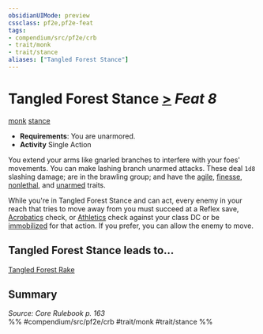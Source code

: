 ```yaml
---
obsidianUIMode: preview
cssclass: pf2e,pf2e-feat
tags:
- compendium/src/pf2e/crb
- trait/monk
- trait/stance
aliases: ["Tangled Forest Stance"]
---
```

# Tangled Forest Stance  [>](../../Rules/core-rulebook/chapter-9-playing-the-game.md#Actions "Single Action") *Feat 8*  
[monk](../../Rules/traits/monk.md)  [stance](../../Rules/traits/stance.md)  

- **Requirements**: You are unarmored.
- **Activity** Single Action

You extend your arms like gnarled branches to interfere with your foes' movements. You can make lashing branch unarmed attacks. These deal `1d8` slashing damage; are in the brawling group; and have the [agile](../../Rules/traits/agile.md), [finesse](../../Rules/traits/finesse.md), [nonlethal](../../Rules/traits/nonlethal.md), and [unarmed](../../Rules/traits/unarmed.md) traits.

While you're in Tangled Forest Stance and can act, every enemy in your reach that tries to move away from you must succeed at a Reflex save, [Acrobatics](../skills.md#Acrobatics) check, or [Athletics](../skills.md#Athletics) check against your class DC or be [immobilized](../../Rules/conditions.md#Immobilized) for that action. If you prefer, you can allow the enemy to move.

## Tangled Forest Stance leads to...

[Tangled Forest Rake](tangled-forest-rake.md)

## Summary

*Source: Core Rulebook p. 163*  
%% #compendium/src/pf2e/crb #trait/monk #trait/stance %%
